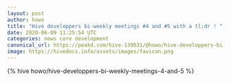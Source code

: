 ```yaml
---
layout: post
author: howo
title: "Hive developpers bi-weekly meetings #4 and #5 with a tl;dr ! "
date: 2020-06-09 11:25:54 UTC
categories: news core development
canonical_url: https://peakd.com/hive-139531/@howo/hive-developpers-bi-weekly-meetings-4-and-5
image: https://hivedocs.info/assets/images/favicon.png
---
```

{% hive howo/hive-developpers-bi-weekly-meetings-4-and-5 %}

